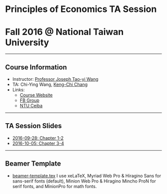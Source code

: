 # Principles of Economics TA Session
# Fall 2016 @ National Taiwan University
---

## Course Information
- Instructor: [Professor Joseph Tao-yi Wang](http://homepage.ntu.edu.tw/~josephw)
- TA: Chi-Ying Wang, [Keng-Chi Chang](http://kengchichang.github.io)
- Links:
  - [Course Website](http://homepage.ntu.edu.tw/~josephw/principles_micro_16F.htm)
  - [FB Group](https://www.facebook.com/groups/1100981933320734/)
  - [NTU Ceiba](https://ceiba.ntu.edu.tw/course/19783d/index.htm)

---
## TA Session Slides

- [2016-09-28: Chapter 1-2](0928/PE_Session_0928.pdf)
- [2016-10-05: Chapter 3-4](1005/PE_Session_1005.pdf)

---
## Beamer Template
- [beamer-template.tex](template/beamer-template.tex)
I use xeLaTeX, Myriad Web Pro & Hiragino Sans for sans-serif fonts (default), Minion Web Pro & Hiragino Mincho ProN for serif fonts, and MinionPro for math fonts.

